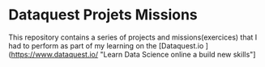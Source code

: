 # Dataquest Projets Missions
This repository contains a series of projects and missions(exercices) that I had to perform as part of my learning on the [Dataquest.io ](https://www.dataquest.io/ "Learn Data Science online a build new skills"]
